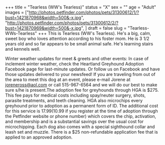 +++
title = "Tearless (WW's Tearless)"
status = "X"
sex = ""
age = "Adult"
images = ["http://photos.petfinder.com/photos/pets/31300612/1/?bust=1421870968&width=500&-x.jpg",
"http://photos.petfinder.com/photos/pets/31300612/2/?bust=1421870969&width=500&-x.jpg",
]
draft = false
slug = "Tearless-WWs-Tearless"
+++
This is Tearless (WW's Tearless). He's a big, calm, sweet boy who loves attention according to his foster mom. He is 3 1/2 years old and so far appears to be small animal safe. He's learning stairs and kennels well.

Winter weather updates for meet & greets and other events: In case of inclement winter weather, check the Heartland Greyhound Adoption Facebook page for last-minute updates. Or follow us on Facebook and have those updates delivered to your newsfeed!
If you are traveling from out of the area to meet this dog at an event, please e-mail Jorene at joreneross@aol.com or call 515-967-6564 and we will do our best to make sure s/he is present.The adoption fee for greyhounds through HGA is $275. This fee pays for medical costs including spay/neuter surgery, shots, parasite treatments, and teeth cleaning. HGA also microchips every greyhound prior to adoption as a permanent form of ID. The additional cost for this service is $17.99 ($10.99 if you register at the time of adoption through the Petfinder website or phone number) which covers the chip, activation, and membership and is a substantial savings over the usual cost for microchipping. Each dog also comes with a special sighthound collar and leash set and muzzle. There is a $25 non-refundable application fee that is applied to an approved adoption.
